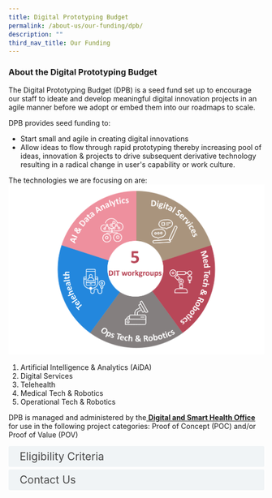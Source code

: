 ```yaml
---
title: Digital Prototyping Budget
permalink: /about-us/our-funding/dpb/
description: ""
third_nav_title: Our Funding
---
```

<h3>About the Digital Prototyping Budget </h3>
The Digital Prototyping Budget (DPB) is a seed fund set up to encourage our staff to ideate and develop meaningful digital innovation projects in an agile manner before we adopt or embed them into our roadmaps to scale.

DPB provides seed funding to:<br>
*	Start small and agile in creating digital innovations<br>
*	Allow ideas to flow through rapid prototyping thereby increasing pool of ideas, innovation &amp; projects to drive subsequent derivative technology resulting in a radical change in user's capability or work culture.

The technologies we are focusing on are:
![](/images/picture1.png)
1.	Artificial Intelligence &amp; Analytics (AiDA)
2.	Digital Services
3.	Telehealth
4.	Medical Tech &amp; Robotics
5.	Operational Tech &amp; Robotics

DPB is managed and administered by the<a href="/about-us/our-offices/chi-dsho/" target="_blank"> <b><u>Digital and Smart Health Office</u></b></a>  for use in the following project categories: Proof of Concept (POC) and/or Proof of Value (POV) 

<style>

input {
	display: none;
}
label {
	display: block;
	padding: 8px 22px;
	margin: 0 0 5px 0;
	cursor: pointor;
	background: #F0F4F6;
	border-radius: 3px;
	width=100%;
	color: #484848;
	transition: ease .5s;
	font-size: 1.5em;
}

label:hover {
	background: #BD2D37;
	color: #FFF;
}

.accordion-content {
	padding: 10px 0px 30px 30px;
	margin: 0 0 1px 0;
	border-radius: 3px;
	font-size: 1.25em;
}

input + label + .accordion-content {
	display: none;
}

input:checked + label + .accordion-content {
	display: none;
}

input:checked + label + .accordion-content {
	display: block;
}

</style>
<!-- End of accordion -->

<div class="container">

<div>
	<input id="title1" type="checkbox"><label for="title1">Eligibility Criteria</label>
	<div class="accordion-content">
	<div class="para">All TTSH staff may apply to DPB. Funding will also be applicable to non-staff (e.g. research collaborator, community partners, patients, caregivers, volunteers, students) if the fund recipient is part of a larger umbrella TTSH programme where a TTSH staff is the Project Owner / Principal Investigator.<br><br>
Project owner who is looking to test out any of the following technologies that can be adopted into SIPs when its proof-of-concept results in a working prototype/workflow, or when its proof of value results in a validated prototype/workflow. The technologies we are focusing on are:<br><br>
1.	Artificial Intelligence &amp; Analytics (AiDA)<br>
2.	Digital Services<br>
3.	Telehealth<br>
4.	Medical Tech &amp; Robotics<br>
5.	Operational Tech &amp; Robotics

</div>
	</div>
	<input id="title2" type="checkbox"><label for="title2">Contact Us</label>
	<div class="accordion-content">
		<div class="para">If you have any questions, please contact us at 
			<a href="dsho@ttsh.com.sg" target="_blank">dsho@ttsh.com.sg</a>
			
</div>
	</div>

</div></div>